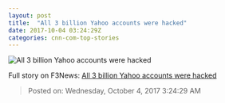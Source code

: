 ```yaml
---
layout: post
title:  "All 3 billion Yahoo accounts were hacked"
date: 2017-10-04 03:24:29Z
categories: cnn-com-top-stories
---
```


![All 3 billion Yahoo accounts were hacked](http://i2.cdn.turner.com/money/dam/assets/160923184827-yahoo-hack-2016-780x439.jpg)




Full story on F3News: [All 3 billion Yahoo accounts were hacked](http://www.f3nws.com/n/HWGgTJ)

> Posted on: Wednesday, October 4, 2017 3:24:29 AM
